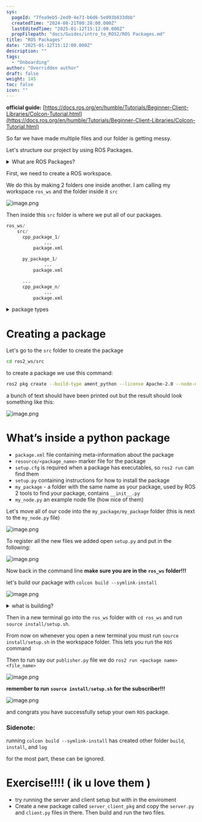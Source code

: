 ```yaml
---
sys:
  pageId: "7fea9eb5-2ed9-4e73-b6d6-5e093b833dbb"
  createdTime: "2024-08-21T00:28:00.000Z"
  lastEditedTime: "2025-01-12T15:12:00.000Z"
  propFilepath: "docs/Guides/intro_to_ROS2/ROS Packages.md"
title: "ROS Packages"
date: "2025-01-12T15:12:00.000Z"
description: ""
tags:
  - "Onboarding"
author: "Overridden author"
draft: false
weight: 145
toc: false
icon: ""
---
```


**official guide:** [https://docs.ros.org/en/humble/Tutorials/Beginner-Client-Libraries/Colcon-Tutorial.html](https://docs.ros.org/en/humble/Tutorials/Beginner-Client-Libraries/Colcon-Tutorial.html)

So far we have made multiple files and our folder is getting messy.

Let's structure our project by using ROS Packages.

<details>

<summary>What are ROS Packages?</summary>

ROS Packages are, as the name implies, packages of code that are highly sharable between ROS developers.

They consist of a folder, `package.xml` file, and source code

```python
      cpp_package_1/
		      ... imagine much code files here ..
          package.xml
```

</details>

First, we need to create a ROS workspace.

We do this by making 2 folders one inside another. I am calling my workspace `ros_ws` and the folder inside it `src`

![image.png](https://prod-files-secure.s3.us-west-2.amazonaws.com/d518164a-d88e-44d1-a4ee-3adb3bd8bce0/70706947-fd18-4537-a67b-e12946812d31/image.png?X-Amz-Algorithm=AWS4-HMAC-SHA256&X-Amz-Content-Sha256=UNSIGNED-PAYLOAD&X-Amz-Credential=ASIAZI2LB4663SGHKSC5%2F20250308%2Fus-west-2%2Fs3%2Faws4_request&X-Amz-Date=20250308T220140Z&X-Amz-Expires=3600&X-Amz-Security-Token=IQoJb3JpZ2luX2VjEB4aCXVzLXdlc3QtMiJHMEUCIQCzxklRRWTQ483z4GgAea9mioNHqRyR9Il95pkED%2BLUUwIgM8z%2BTWbI2cmWGM9euEZF2rnjTdIRD7FAG%2FUtguzn8rsq%2FwMIZxAAGgw2Mzc0MjMxODM4MDUiDEXSvIFeQfXZg2%2FwfyrcA1QEMHxklw6rV9ZihtzgTFS7EI4QPsJvqiq%2B6M3rnLYV2TAjrx6q6UsFCLYhhxfMM1NirmSNwPy5B81RjUowOD7d%2FKpALGXd43jkVkpdZj89iJIRgvZEyJmuCLvebbx%2BvGM68TrNCUEocixWEwuYxnMqxIbsfyaGrugVesqbR8b4feqc5v%2FYWwX2PoWJo6C6k3bU4ByYnCnz6QQXVYfiOmbKifMs985Jiyny%2FbaranAZl6PFybmWgkGKHOYhpeldY0mRs3J7Ty4tRILV0Dt12BiAecbl06FS90ezCV0u8IJYelpzvepYl173BV%2BMuJRD1Wh8C9QBL3v0bBDWAu5nsThlTqe6pIz3xqD2hlIfKO4PlsqNV3z%2FaOi0DbmxFFvE8tS3U%2BP1d5xQF7hB0de9%2BfYiTdJUD61xcBHUHUPxXF6ILBjIZ1uPnLY%2B38ebNvsdvPlFYWftlIbioG1IwLuHUGh0BjPMMNGlBIcloRe9G2wfqHpEituE4Y3fmr2jArOLBznfCLYTCHywx4YjPR5CDauc6feePNfskTeh1N12%2FJB2S5ukwwVG9nUvnwWJ0lLEBUmouWlzd1tKRS%2Bs%2FU0E7WucMvY7E%2F%2FI%2BezUEwZIx55hv8NuJJlbpzY5ivi2MPDysr4GOqUBVTpFdvMkn4mQmjvgO%2B7v%2BUv93BciBzVeiGuSApmnJSAG7XkKk7NuT9gbFjga%2BVOUGJhy6Jv6%2Fr60MjUubag6M%2BqoVXVXblyMCmKOrcMpA8kbDjuL4wrqMyAuI0MPbW%2FmFB%2FwO%2FNLOqHh0Y%2B5UqiXZBBe6YaTSXt929omkS83Sh4JsCFKoBADL34LLzeiovsiq9HhekW77MdHNo5TfES6jWRhVrTK&X-Amz-Signature=0c3219bb531af74e970f2b9848e515cf14a53ee8774f8cc015fe8a57d1e2c2e0&X-Amz-SignedHeaders=host&x-id=GetObject)

Then inside this `src` folder is where we put all of our packages.

```python
ros_ws/
    src/
      cpp_package_1/
		      ...
          package.xml

      py_package_1/
		      ...
          package.xml

      ...
      cpp_package_n/
		      ...
          package.xml

```

<details>

<summary>package types</summary>

packages can be either `C++` or python.

the intern file structure is different for each but for this guide we will stick to creating python packages

</details>

# Creating a package

Let's go to the `src` folder to create the package

```bash
cd ros2_ws/src
```

to create a package we use this command:

```bash
ros2 pkg create --build-type ament_python --license Apache-2.0 --node-name my_node my_package
```

a bunch of text should have been printed out but the result should look something like this:

![image.png](https://prod-files-secure.s3.us-west-2.amazonaws.com/d518164a-d88e-44d1-a4ee-3adb3bd8bce0/e6cf1e3f-8512-4a3e-b131-079f800bf3e8/image.png?X-Amz-Algorithm=AWS4-HMAC-SHA256&X-Amz-Content-Sha256=UNSIGNED-PAYLOAD&X-Amz-Credential=ASIAZI2LB4663SGHKSC5%2F20250308%2Fus-west-2%2Fs3%2Faws4_request&X-Amz-Date=20250308T220140Z&X-Amz-Expires=3600&X-Amz-Security-Token=IQoJb3JpZ2luX2VjEB4aCXVzLXdlc3QtMiJHMEUCIQCzxklRRWTQ483z4GgAea9mioNHqRyR9Il95pkED%2BLUUwIgM8z%2BTWbI2cmWGM9euEZF2rnjTdIRD7FAG%2FUtguzn8rsq%2FwMIZxAAGgw2Mzc0MjMxODM4MDUiDEXSvIFeQfXZg2%2FwfyrcA1QEMHxklw6rV9ZihtzgTFS7EI4QPsJvqiq%2B6M3rnLYV2TAjrx6q6UsFCLYhhxfMM1NirmSNwPy5B81RjUowOD7d%2FKpALGXd43jkVkpdZj89iJIRgvZEyJmuCLvebbx%2BvGM68TrNCUEocixWEwuYxnMqxIbsfyaGrugVesqbR8b4feqc5v%2FYWwX2PoWJo6C6k3bU4ByYnCnz6QQXVYfiOmbKifMs985Jiyny%2FbaranAZl6PFybmWgkGKHOYhpeldY0mRs3J7Ty4tRILV0Dt12BiAecbl06FS90ezCV0u8IJYelpzvepYl173BV%2BMuJRD1Wh8C9QBL3v0bBDWAu5nsThlTqe6pIz3xqD2hlIfKO4PlsqNV3z%2FaOi0DbmxFFvE8tS3U%2BP1d5xQF7hB0de9%2BfYiTdJUD61xcBHUHUPxXF6ILBjIZ1uPnLY%2B38ebNvsdvPlFYWftlIbioG1IwLuHUGh0BjPMMNGlBIcloRe9G2wfqHpEituE4Y3fmr2jArOLBznfCLYTCHywx4YjPR5CDauc6feePNfskTeh1N12%2FJB2S5ukwwVG9nUvnwWJ0lLEBUmouWlzd1tKRS%2Bs%2FU0E7WucMvY7E%2F%2FI%2BezUEwZIx55hv8NuJJlbpzY5ivi2MPDysr4GOqUBVTpFdvMkn4mQmjvgO%2B7v%2BUv93BciBzVeiGuSApmnJSAG7XkKk7NuT9gbFjga%2BVOUGJhy6Jv6%2Fr60MjUubag6M%2BqoVXVXblyMCmKOrcMpA8kbDjuL4wrqMyAuI0MPbW%2FmFB%2FwO%2FNLOqHh0Y%2B5UqiXZBBe6YaTSXt929omkS83Sh4JsCFKoBADL34LLzeiovsiq9HhekW77MdHNo5TfES6jWRhVrTK&X-Amz-Signature=ddb81f8e202cd9e951c9c1b29a36c762049382d785a9dc38979d4341d12b4b26&X-Amz-SignedHeaders=host&x-id=GetObject)

# What’s inside a python package

- `package.xml` file containing meta-information about the package
- `resource/<package_name>` marker file for the package
- `setup.cfg` is required when a package has executables, so `ros2 run` can find them
- `setup.py` containing instructions for how to install the package
- `my_package` - a folder with the same name as your package, used by ROS 2 tools to find your package, contains `__init__.py`
- `my_node.py` an example node file (how nice of them)

Let's move all of our code into the `my_package/my_package` folder (this is next to the `my_node.py` file)

![image.png](https://prod-files-secure.s3.us-west-2.amazonaws.com/d518164a-d88e-44d1-a4ee-3adb3bd8bce0/9ce58f11-0da9-4d3e-b86d-506a9685d378/image.png?X-Amz-Algorithm=AWS4-HMAC-SHA256&X-Amz-Content-Sha256=UNSIGNED-PAYLOAD&X-Amz-Credential=ASIAZI2LB4663SGHKSC5%2F20250308%2Fus-west-2%2Fs3%2Faws4_request&X-Amz-Date=20250308T220140Z&X-Amz-Expires=3600&X-Amz-Security-Token=IQoJb3JpZ2luX2VjEB4aCXVzLXdlc3QtMiJHMEUCIQCzxklRRWTQ483z4GgAea9mioNHqRyR9Il95pkED%2BLUUwIgM8z%2BTWbI2cmWGM9euEZF2rnjTdIRD7FAG%2FUtguzn8rsq%2FwMIZxAAGgw2Mzc0MjMxODM4MDUiDEXSvIFeQfXZg2%2FwfyrcA1QEMHxklw6rV9ZihtzgTFS7EI4QPsJvqiq%2B6M3rnLYV2TAjrx6q6UsFCLYhhxfMM1NirmSNwPy5B81RjUowOD7d%2FKpALGXd43jkVkpdZj89iJIRgvZEyJmuCLvebbx%2BvGM68TrNCUEocixWEwuYxnMqxIbsfyaGrugVesqbR8b4feqc5v%2FYWwX2PoWJo6C6k3bU4ByYnCnz6QQXVYfiOmbKifMs985Jiyny%2FbaranAZl6PFybmWgkGKHOYhpeldY0mRs3J7Ty4tRILV0Dt12BiAecbl06FS90ezCV0u8IJYelpzvepYl173BV%2BMuJRD1Wh8C9QBL3v0bBDWAu5nsThlTqe6pIz3xqD2hlIfKO4PlsqNV3z%2FaOi0DbmxFFvE8tS3U%2BP1d5xQF7hB0de9%2BfYiTdJUD61xcBHUHUPxXF6ILBjIZ1uPnLY%2B38ebNvsdvPlFYWftlIbioG1IwLuHUGh0BjPMMNGlBIcloRe9G2wfqHpEituE4Y3fmr2jArOLBznfCLYTCHywx4YjPR5CDauc6feePNfskTeh1N12%2FJB2S5ukwwVG9nUvnwWJ0lLEBUmouWlzd1tKRS%2Bs%2FU0E7WucMvY7E%2F%2FI%2BezUEwZIx55hv8NuJJlbpzY5ivi2MPDysr4GOqUBVTpFdvMkn4mQmjvgO%2B7v%2BUv93BciBzVeiGuSApmnJSAG7XkKk7NuT9gbFjga%2BVOUGJhy6Jv6%2Fr60MjUubag6M%2BqoVXVXblyMCmKOrcMpA8kbDjuL4wrqMyAuI0MPbW%2FmFB%2FwO%2FNLOqHh0Y%2B5UqiXZBBe6YaTSXt929omkS83Sh4JsCFKoBADL34LLzeiovsiq9HhekW77MdHNo5TfES6jWRhVrTK&X-Amz-Signature=2ed2fcaa08bfa4b56063f1cdeb8a6e2f49ec59ae87df6e31f380148526ebaa0d&X-Amz-SignedHeaders=host&x-id=GetObject)

To register all the new files we added open `setup.py` and put in the following:

![image.png](https://prod-files-secure.s3.us-west-2.amazonaws.com/d518164a-d88e-44d1-a4ee-3adb3bd8bce0/1cd7c262-4cae-4496-9d75-c178537d24a2/image.png?X-Amz-Algorithm=AWS4-HMAC-SHA256&X-Amz-Content-Sha256=UNSIGNED-PAYLOAD&X-Amz-Credential=ASIAZI2LB4663SGHKSC5%2F20250308%2Fus-west-2%2Fs3%2Faws4_request&X-Amz-Date=20250308T220140Z&X-Amz-Expires=3600&X-Amz-Security-Token=IQoJb3JpZ2luX2VjEB4aCXVzLXdlc3QtMiJHMEUCIQCzxklRRWTQ483z4GgAea9mioNHqRyR9Il95pkED%2BLUUwIgM8z%2BTWbI2cmWGM9euEZF2rnjTdIRD7FAG%2FUtguzn8rsq%2FwMIZxAAGgw2Mzc0MjMxODM4MDUiDEXSvIFeQfXZg2%2FwfyrcA1QEMHxklw6rV9ZihtzgTFS7EI4QPsJvqiq%2B6M3rnLYV2TAjrx6q6UsFCLYhhxfMM1NirmSNwPy5B81RjUowOD7d%2FKpALGXd43jkVkpdZj89iJIRgvZEyJmuCLvebbx%2BvGM68TrNCUEocixWEwuYxnMqxIbsfyaGrugVesqbR8b4feqc5v%2FYWwX2PoWJo6C6k3bU4ByYnCnz6QQXVYfiOmbKifMs985Jiyny%2FbaranAZl6PFybmWgkGKHOYhpeldY0mRs3J7Ty4tRILV0Dt12BiAecbl06FS90ezCV0u8IJYelpzvepYl173BV%2BMuJRD1Wh8C9QBL3v0bBDWAu5nsThlTqe6pIz3xqD2hlIfKO4PlsqNV3z%2FaOi0DbmxFFvE8tS3U%2BP1d5xQF7hB0de9%2BfYiTdJUD61xcBHUHUPxXF6ILBjIZ1uPnLY%2B38ebNvsdvPlFYWftlIbioG1IwLuHUGh0BjPMMNGlBIcloRe9G2wfqHpEituE4Y3fmr2jArOLBznfCLYTCHywx4YjPR5CDauc6feePNfskTeh1N12%2FJB2S5ukwwVG9nUvnwWJ0lLEBUmouWlzd1tKRS%2Bs%2FU0E7WucMvY7E%2F%2FI%2BezUEwZIx55hv8NuJJlbpzY5ivi2MPDysr4GOqUBVTpFdvMkn4mQmjvgO%2B7v%2BUv93BciBzVeiGuSApmnJSAG7XkKk7NuT9gbFjga%2BVOUGJhy6Jv6%2Fr60MjUubag6M%2BqoVXVXblyMCmKOrcMpA8kbDjuL4wrqMyAuI0MPbW%2FmFB%2FwO%2FNLOqHh0Y%2B5UqiXZBBe6YaTSXt929omkS83Sh4JsCFKoBADL34LLzeiovsiq9HhekW77MdHNo5TfES6jWRhVrTK&X-Amz-Signature=7b6d653c0961df2e72a33bea7b7e007e4cf63c53c2c0dd630e2def09773d533e&X-Amz-SignedHeaders=host&x-id=GetObject)

Now back in the command line **make sure you are in the** **`ros_ws`** **folder!!!**

let's build our package with `colcon build --symlink-install`

![image.png](https://prod-files-secure.s3.us-west-2.amazonaws.com/d518164a-d88e-44d1-a4ee-3adb3bd8bce0/2f2a0d27-b173-48fd-b189-5f5c0ce65619/image.png?X-Amz-Algorithm=AWS4-HMAC-SHA256&X-Amz-Content-Sha256=UNSIGNED-PAYLOAD&X-Amz-Credential=ASIAZI2LB4663SGHKSC5%2F20250308%2Fus-west-2%2Fs3%2Faws4_request&X-Amz-Date=20250308T220140Z&X-Amz-Expires=3600&X-Amz-Security-Token=IQoJb3JpZ2luX2VjEB4aCXVzLXdlc3QtMiJHMEUCIQCzxklRRWTQ483z4GgAea9mioNHqRyR9Il95pkED%2BLUUwIgM8z%2BTWbI2cmWGM9euEZF2rnjTdIRD7FAG%2FUtguzn8rsq%2FwMIZxAAGgw2Mzc0MjMxODM4MDUiDEXSvIFeQfXZg2%2FwfyrcA1QEMHxklw6rV9ZihtzgTFS7EI4QPsJvqiq%2B6M3rnLYV2TAjrx6q6UsFCLYhhxfMM1NirmSNwPy5B81RjUowOD7d%2FKpALGXd43jkVkpdZj89iJIRgvZEyJmuCLvebbx%2BvGM68TrNCUEocixWEwuYxnMqxIbsfyaGrugVesqbR8b4feqc5v%2FYWwX2PoWJo6C6k3bU4ByYnCnz6QQXVYfiOmbKifMs985Jiyny%2FbaranAZl6PFybmWgkGKHOYhpeldY0mRs3J7Ty4tRILV0Dt12BiAecbl06FS90ezCV0u8IJYelpzvepYl173BV%2BMuJRD1Wh8C9QBL3v0bBDWAu5nsThlTqe6pIz3xqD2hlIfKO4PlsqNV3z%2FaOi0DbmxFFvE8tS3U%2BP1d5xQF7hB0de9%2BfYiTdJUD61xcBHUHUPxXF6ILBjIZ1uPnLY%2B38ebNvsdvPlFYWftlIbioG1IwLuHUGh0BjPMMNGlBIcloRe9G2wfqHpEituE4Y3fmr2jArOLBznfCLYTCHywx4YjPR5CDauc6feePNfskTeh1N12%2FJB2S5ukwwVG9nUvnwWJ0lLEBUmouWlzd1tKRS%2Bs%2FU0E7WucMvY7E%2F%2FI%2BezUEwZIx55hv8NuJJlbpzY5ivi2MPDysr4GOqUBVTpFdvMkn4mQmjvgO%2B7v%2BUv93BciBzVeiGuSApmnJSAG7XkKk7NuT9gbFjga%2BVOUGJhy6Jv6%2Fr60MjUubag6M%2BqoVXVXblyMCmKOrcMpA8kbDjuL4wrqMyAuI0MPbW%2FmFB%2FwO%2FNLOqHh0Y%2B5UqiXZBBe6YaTSXt929omkS83Sh4JsCFKoBADL34LLzeiovsiq9HhekW77MdHNo5TfES6jWRhVrTK&X-Amz-Signature=a43124b46e22f895fb23f97bba2236a542bee3fa0fd03cc86e8dcf03eb4b8d32&X-Amz-SignedHeaders=host&x-id=GetObject)

<details>

<summary>what is building?</summary>

if you are a CS major at Rose-Hulman you will learn the answer to this in CSSE132

but TLDR; is it combines all the code files into one program that can be run easily 

</details>

Then in a new terminal go into the `ros_ws` folder with `cd ros_ws` and run `source install/setup.sh`. 

From now on whenever you open a new terminal you must run `source install/setup.sh` in the workspace folder. This lets you run the `ROS` command

Then to run say our `publisher.py` file we do `ros2 run <package name> <file_name>`

![image.png](https://prod-files-secure.s3.us-west-2.amazonaws.com/d518164a-d88e-44d1-a4ee-3adb3bd8bce0/4f4b1219-3a44-4632-aa0a-ce3471699f59/image.png?X-Amz-Algorithm=AWS4-HMAC-SHA256&X-Amz-Content-Sha256=UNSIGNED-PAYLOAD&X-Amz-Credential=ASIAZI2LB4663SGHKSC5%2F20250308%2Fus-west-2%2Fs3%2Faws4_request&X-Amz-Date=20250308T220140Z&X-Amz-Expires=3600&X-Amz-Security-Token=IQoJb3JpZ2luX2VjEB4aCXVzLXdlc3QtMiJHMEUCIQCzxklRRWTQ483z4GgAea9mioNHqRyR9Il95pkED%2BLUUwIgM8z%2BTWbI2cmWGM9euEZF2rnjTdIRD7FAG%2FUtguzn8rsq%2FwMIZxAAGgw2Mzc0MjMxODM4MDUiDEXSvIFeQfXZg2%2FwfyrcA1QEMHxklw6rV9ZihtzgTFS7EI4QPsJvqiq%2B6M3rnLYV2TAjrx6q6UsFCLYhhxfMM1NirmSNwPy5B81RjUowOD7d%2FKpALGXd43jkVkpdZj89iJIRgvZEyJmuCLvebbx%2BvGM68TrNCUEocixWEwuYxnMqxIbsfyaGrugVesqbR8b4feqc5v%2FYWwX2PoWJo6C6k3bU4ByYnCnz6QQXVYfiOmbKifMs985Jiyny%2FbaranAZl6PFybmWgkGKHOYhpeldY0mRs3J7Ty4tRILV0Dt12BiAecbl06FS90ezCV0u8IJYelpzvepYl173BV%2BMuJRD1Wh8C9QBL3v0bBDWAu5nsThlTqe6pIz3xqD2hlIfKO4PlsqNV3z%2FaOi0DbmxFFvE8tS3U%2BP1d5xQF7hB0de9%2BfYiTdJUD61xcBHUHUPxXF6ILBjIZ1uPnLY%2B38ebNvsdvPlFYWftlIbioG1IwLuHUGh0BjPMMNGlBIcloRe9G2wfqHpEituE4Y3fmr2jArOLBznfCLYTCHywx4YjPR5CDauc6feePNfskTeh1N12%2FJB2S5ukwwVG9nUvnwWJ0lLEBUmouWlzd1tKRS%2Bs%2FU0E7WucMvY7E%2F%2FI%2BezUEwZIx55hv8NuJJlbpzY5ivi2MPDysr4GOqUBVTpFdvMkn4mQmjvgO%2B7v%2BUv93BciBzVeiGuSApmnJSAG7XkKk7NuT9gbFjga%2BVOUGJhy6Jv6%2Fr60MjUubag6M%2BqoVXVXblyMCmKOrcMpA8kbDjuL4wrqMyAuI0MPbW%2FmFB%2FwO%2FNLOqHh0Y%2B5UqiXZBBe6YaTSXt929omkS83Sh4JsCFKoBADL34LLzeiovsiq9HhekW77MdHNo5TfES6jWRhVrTK&X-Amz-Signature=e9c3a0c7c08e25ed3f31a1edfb9b8626f85b336d5f1f276994ef1826f89638c4&X-Amz-SignedHeaders=host&x-id=GetObject)

**remember to run** **`source install/setup.sh`** **for the subscriber!!!**

![image.png](https://prod-files-secure.s3.us-west-2.amazonaws.com/d518164a-d88e-44d1-a4ee-3adb3bd8bce0/02121119-dad4-49ec-8356-c956108b4243/image.png?X-Amz-Algorithm=AWS4-HMAC-SHA256&X-Amz-Content-Sha256=UNSIGNED-PAYLOAD&X-Amz-Credential=ASIAZI2LB4663SGHKSC5%2F20250308%2Fus-west-2%2Fs3%2Faws4_request&X-Amz-Date=20250308T220140Z&X-Amz-Expires=3600&X-Amz-Security-Token=IQoJb3JpZ2luX2VjEB4aCXVzLXdlc3QtMiJHMEUCIQCzxklRRWTQ483z4GgAea9mioNHqRyR9Il95pkED%2BLUUwIgM8z%2BTWbI2cmWGM9euEZF2rnjTdIRD7FAG%2FUtguzn8rsq%2FwMIZxAAGgw2Mzc0MjMxODM4MDUiDEXSvIFeQfXZg2%2FwfyrcA1QEMHxklw6rV9ZihtzgTFS7EI4QPsJvqiq%2B6M3rnLYV2TAjrx6q6UsFCLYhhxfMM1NirmSNwPy5B81RjUowOD7d%2FKpALGXd43jkVkpdZj89iJIRgvZEyJmuCLvebbx%2BvGM68TrNCUEocixWEwuYxnMqxIbsfyaGrugVesqbR8b4feqc5v%2FYWwX2PoWJo6C6k3bU4ByYnCnz6QQXVYfiOmbKifMs985Jiyny%2FbaranAZl6PFybmWgkGKHOYhpeldY0mRs3J7Ty4tRILV0Dt12BiAecbl06FS90ezCV0u8IJYelpzvepYl173BV%2BMuJRD1Wh8C9QBL3v0bBDWAu5nsThlTqe6pIz3xqD2hlIfKO4PlsqNV3z%2FaOi0DbmxFFvE8tS3U%2BP1d5xQF7hB0de9%2BfYiTdJUD61xcBHUHUPxXF6ILBjIZ1uPnLY%2B38ebNvsdvPlFYWftlIbioG1IwLuHUGh0BjPMMNGlBIcloRe9G2wfqHpEituE4Y3fmr2jArOLBznfCLYTCHywx4YjPR5CDauc6feePNfskTeh1N12%2FJB2S5ukwwVG9nUvnwWJ0lLEBUmouWlzd1tKRS%2Bs%2FU0E7WucMvY7E%2F%2FI%2BezUEwZIx55hv8NuJJlbpzY5ivi2MPDysr4GOqUBVTpFdvMkn4mQmjvgO%2B7v%2BUv93BciBzVeiGuSApmnJSAG7XkKk7NuT9gbFjga%2BVOUGJhy6Jv6%2Fr60MjUubag6M%2BqoVXVXblyMCmKOrcMpA8kbDjuL4wrqMyAuI0MPbW%2FmFB%2FwO%2FNLOqHh0Y%2B5UqiXZBBe6YaTSXt929omkS83Sh4JsCFKoBADL34LLzeiovsiq9HhekW77MdHNo5TfES6jWRhVrTK&X-Amz-Signature=0001ef3a4c385d474dd89d7d31c0c60817d3d936de61c01491e0dbec1c247f90&X-Amz-SignedHeaders=host&x-id=GetObject)

and congrats you have successfully setup your own `ROS` package.

### Sidenote:

running `colcon build --symlink-install` has created other folder `build`, `install`, and `log`

for the most part, these can be ignored.

# Exercise!!!! ( ik u love them )

- try running the server and client setup but with in the enviroment
- Create a new package called `server_client_pkg` and copy the `server.py` and `client.py` files in there. Then build and run the two files.
